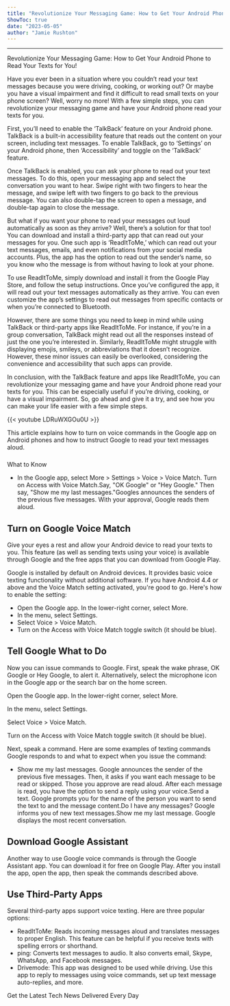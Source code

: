 ```yaml
---
title: "Revolutionize Your Messaging Game: How to Get Your Android Phone to Read Your Texts for You!"
ShowToc: true 
date: "2023-05-05"
author: "Jamie Rushton"
---
```

*****
Revolutionize Your Messaging Game: How to Get Your Android Phone to Read Your Texts for You!

Have you ever been in a situation where you couldn’t read your text messages because you were driving, cooking, or working out? Or maybe you have a visual impairment and find it difficult to read small texts on your phone screen? Well, worry no more! With a few simple steps, you can revolutionize your messaging game and have your Android phone read your texts for you.

First, you’ll need to enable the ‘TalkBack’ feature on your Android phone. TalkBack is a built-in accessibility feature that reads out the content on your screen, including text messages. To enable TalkBack, go to ‘Settings’ on your Android phone, then ‘Accessibility’ and toggle on the ‘TalkBack’ feature.

Once TalkBack is enabled, you can ask your phone to read out your text messages. To do this, open your messaging app and select the conversation you want to hear. Swipe right with two fingers to hear the message, and swipe left with two fingers to go back to the previous message. You can also double-tap the screen to open a message, and double-tap again to close the message.

But what if you want your phone to read your messages out loud automatically as soon as they arrive? Well, there’s a solution for that too! You can download and install a third-party app that can read out your messages for you. One such app is ‘ReadItToMe,’ which can read out your text messages, emails, and even notifications from your social media accounts. Plus, the app has the option to read out the sender’s name, so you know who the message is from without having to look at your phone.

To use ReadItToMe, simply download and install it from the Google Play Store, and follow the setup instructions. Once you’ve configured the app, it will read out your text messages automatically as they arrive. You can even customize the app’s settings to read out messages from specific contacts or when you’re connected to Bluetooth.

However, there are some things you need to keep in mind while using TalkBack or third-party apps like ReadItToMe. For instance, if you’re in a group conversation, TalkBack might read out all the responses instead of just the one you’re interested in. Similarly, ReadItToMe might struggle with displaying emojis, smileys, or abbreviations that it doesn’t recognize. However, these minor issues can easily be overlooked, considering the convenience and accessibility that such apps can provide.

In conclusion, with the TalkBack feature and apps like ReadItToMe, you can revolutionize your messaging game and have your Android phone read your texts for you. This can be especially useful if you’re driving, cooking, or have a visual impairment. So, go ahead and give it a try, and see how you can make your life easier with a few simple steps.

{{< youtube LDRuWXGOu0U >}} 




This article explains how to turn on voice commands in the Google app on Android phones and how to instruct Google to read your text messages aloud.

 
### 
What to Know
 
- In the Google app, select More > Settings > Voice > Voice Match. Turn on Access with Voice Match.Say, "OK Google" or "Hey Google." Then say, "Show me my last messages."Googles announces the senders of the previous five messages. With your approval, Google reads them aloud.

 
##   Turn on Google Voice Match  
 

Give your eyes a rest and allow your Android device to read your texts to you. This feature (as well as sending texts using your voice) is available through Google and the free apps that you can download from Google Play.

 

Google is installed by default on Android devices. It provides basic voice texting functionality without additional software. If you have Android 4.4 or above and the Voice Match setting activated, you're good to go. Here's how to enable the setting:

 
- Open the Google app. In the lower-right corner, select More.
 - In the menu, select Settings.
 - Select Voice > Voice Match.
 - Turn on the Access with Voice Match toggle switch (it should be blue).

 
##   Tell Google What to Do  
 

Now you can issue commands to Google. First, speak the wake phrase, OK Google or Hey Google, to alert it. Alternatively, select the microphone icon in the Google app or the search bar on the home screen.

 

Open the Google app. In the lower-right corner, select More.

 

In the menu, select Settings.

 

Select Voice > Voice Match.

 

Turn on the Access with Voice Match toggle switch (it should be blue).

 

Next, speak a command. Here are some examples of texting commands Google responds to and what to expect when you issue the command:

 
- Show me my last messages. Google announces the sender of the previous five messages. Then, it asks if you want each message to be read or skipped. Those you approve are read aloud. After each message is read, you have the option to send a reply using your voice.Send a text. Google prompts you for the name of the person you want to send the text to and the message content.Do I have any messages? Google informs you of new text messages.Show me my last message. Google displays the most recent conversation.

 
##   Download Google Assistant  
 

Another way to use Google voice commands is through the Google Assistant app. You can download it for free on Google Play. After you install the app, open the app, then speak the commands described above.

 
##   Use Third-Party Apps  
 

Several third-party apps support voice texting. Here are three popular options:

 
- ReadItToMe: Reads incoming messages aloud and translates messages to proper English. This feature can be helpful if you receive texts with spelling errors or shorthand.
 - ping: Converts text messages to audio. It also converts email, Skype, WhatsApp, and Facebook messages.
 - Drivemode: This app was designed to be used while driving. Use this app to reply to messages using voice commands, set up text message auto-replies, and more.

 

Get the Latest Tech News Delivered Every Day




